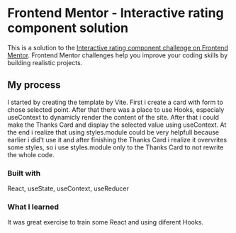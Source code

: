 # Frontend Mentor - Interactive rating component solution

This is a solution to the [Interactive rating component challenge on Frontend Mentor](https://www.frontendmentor.io/challenges/interactive-rating-component-koxpeBUmI). Frontend Mentor challenges help you improve your coding skills by building realistic projects. 


## My process

 I started by creating the template by Vite.
 First i create a card with form to chose selected point.
 After that there was a place to use Hooks, especialy useContext to dynamicly render the content of the site.
 After that i could make the Thanks Card and display the selected value using useContext.
 At the end i realize that using styles.module could be very helpfull because earlier i did't use it and after finishing the Thanks Card i realize it overvrites some styles, so i use styles.module only to the Thanks Card to not rewrite the whole code.

### Built with
 
 React, useState, useContext, useReducer

### What I learned

It was great exercise to train some React and using diferent Hooks.